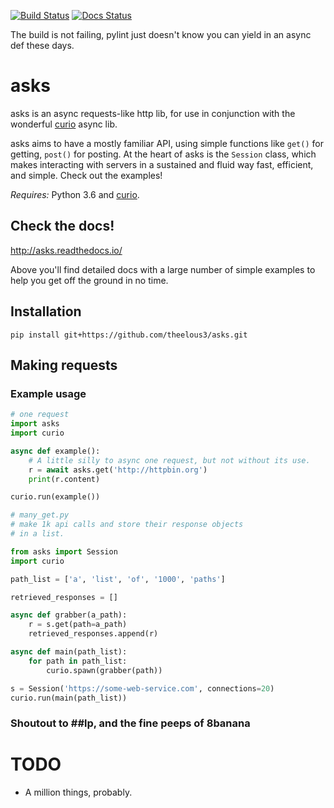 [![Build Status](https://travis-ci.org/theelous3/asks.svg?branch=master)](https://travis-ci.org/theelous3/asks) [![Docs Status](https://readthedocs.org/projects/asks/badge/?version=latest)](http://asks.readthedocs.io/en/latest/)

The build is not failing, pylint just doesn't know you can yield in an async def these days.

# asks
asks is an async requests-like http lib, for use in conjunction with the wonderful [curio](https://github.com/dabeaz/curio) async lib.

asks aims to have a mostly familiar API, using simple functions like `get()` for getting, `post()` for posting. At the heart of asks is the `Session` class, which makes interacting with servers in a sustained and fluid way fast, efficient, and simple. Check out the examples!


*Requires:* Python 3.6 and [curio](https://github.com/dabeaz/curio).


## Check the docs!

http://asks.readthedocs.io/

Above you'll find detailed docs with a large number of simple examples to help you get off the ground in no time.

## Installation

`pip install git+https://github.com/theelous3/asks.git`


## Making requests

### Example usage

```python
# one request
import asks
import curio

async def example():
    # A little silly to async one request, but not without its use.
    r = await asks.get('http://httpbin.org')
    print(r.content)

curio.run(example())
```
```python
# many_get.py
# make 1k api calls and store their response objects
# in a list.

from asks import Session
import curio

path_list = ['a', 'list', 'of', '1000', 'paths']

retrieved_responses = []

async def grabber(a_path):
    r = s.get(path=a_path)
    retrieved_responses.append(r)

async def main(path_list):
    for path in path_list:
        curio.spawn(grabber(path))

s = Session('https://some-web-service.com', connections=20)
curio.run(main(path_list))
```


### Shoutout to ##lp, and the fine peeps of 8banana

# TODO

* A million things, probably.
